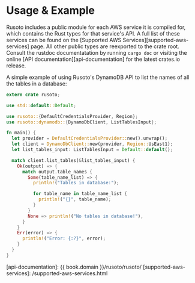 # Usage & Example

Rusoto includes a public module for each AWS service it is compiled for, which
contains the Rust types for that service's API. A full list of these services
can be found on the [Supported AWS Services][supported-aws-services] page. All
other public types are reexported to the crate root. Consult the rustdoc
documentatation by running `cargo doc` or visiting the online
[API documentation][api-documentation] for the latest crates.io release.

A simple example of using Rusoto's DynamoDB API to list the names of all the
tables in a database:

```rust
extern crate rusoto;

use std::default::Default;

use rusoto::{DefaultCredentialsProvider, Region};
use rusoto::dynamodb::{DynamoDbClient, ListTablesInput};

fn main() {
  let provider = DefaultCredentialsProvider::new().unwrap();
  let client = DynamoDbClient::new(provider, Region::UsEast1);
  let list_tables_input: ListTablesInput = Default::default();

  match client.list_tables(&list_tables_input) {
    Ok(output) => {
      match output.table_names {
        Some(table_name_list) => {
          println!("Tables in database:");

          for table_name in table_name_list {
            println!("{}", table_name);
          }
        }
        None => println!("No tables in database!"),
      }
    }
    Err(error) => {
      println!("Error: {:?}", error);
    }
  }
}
```

[api-documentation]: {{ book.domain }}/rusoto/rusoto/
[supported-aws-services]: /supported-aws-services.html
